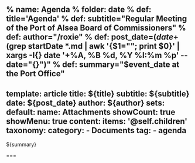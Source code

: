 % name: Agenda
% folder: date
% def: title='Agenda'
% def: subtitle="Regular Meeting of the Port of Alsea Board of Commissioners"
% def: author="/roxie"
% def: post_date=$(date +%Y-%m-%d)
% def: event_date="$(grep startDate *.md | awk '{$1=""; print $0}' | xargs -I{} date '+%A, %B %d, %Y %I:%m %p' --date="{}")"
% def: summary="$event_date at the Port Office"
---
template: article
title: ${title}
subtitle: ${subtitle}
date: ${post_date}
author: ${author}
sets:
    default:
        name: Attachments
        showCount: true
        showMenu: true
content:
    items: '@self.children'
taxonomy:
    category: 
        - Documents
    tag: 
        - agenda
---

${summary}

===


